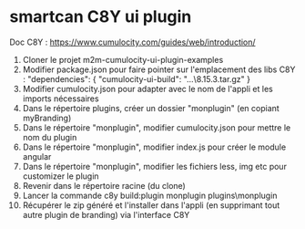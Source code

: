 # smartcan C8Y ui plugin

Doc C8Y : https://www.cumulocity.com/guides/web/introduction/

1. Cloner le projet m2m-cumulocity-ui-plugin-examples
2. Modifier package.json pour faire pointer sur l'emplacement des libs C8Y : "dependencies": { "cumulocity-ui-build": "...\\8.15.3.tar.gz" }
3. Modifier cumulocity.json pour adapter avec le nom de l'appli et les imports nécessaires
4. Dans le répertoire plugins, créer un dossier "monplugin" (en copiant myBranding)
5. Dans le répertoire "monplugin", modifier cumulocity.json pour mettre le nom du plugin
6. Dans le répertoire "monplugin", modifier index.js pour créer le module angular
7. Dans le répertoire "monplugin", modifier les fichiers less, img etc pour customizer le plugin
8. Revenir dans le répertoire racine (du clone)
9. Lancer la commande c8y build:plugin monplugin plugins\monplugin
10. Récupérer le zip généré et l'installer dans l'appli (en supprimant tout autre plugin de branding) via l'interface C8Y
